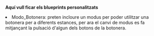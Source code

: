 <b>Aquí vull ficar els blueprints personalitzats</b>

<li/>Modo_Botonera: preten incloure un modus per poder utilitzar una botonera per a diferents estances, per ara el canvi de modus es fa mitjançant la pulsació d'algun dels botons de la botonera.
